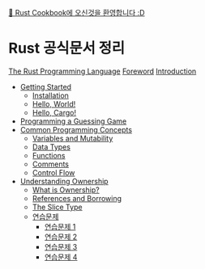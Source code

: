 [👋 Rust Cookbook에 오신것을 환영합니다 :D](index.md)

# Rust 공식문서 정리
[The Rust Programming Language]()
[Foreword]()
[Introduction]()
- [Getting Started]()
    - [Installation]()
    - [Hello, World!](Hello_world.md)
    - [Hello, Cargo!](Hello_cargo.md)
- [Programming a Guessing Game]()
- [Common Programming Concepts]()
    - [Variables and Mutability]()
    - [Data Types](Data_Types.md)
    - [Functions]()
    - [Comments]()
    - [Control Flow]()
- [Understanding Ownership](Understanding_ownership.md)
    - [What is Ownership?](What_is_ownership.md)
    - [References and Borrowing](References_and_borrowing.md)
    - [The Slice Type](The_slice_type.md)
    - [연습문제]()
        - [연습문제 1]()
        - [연습문제 2]()
        - [연습문제 3]()
        - [연습문제 4]()

